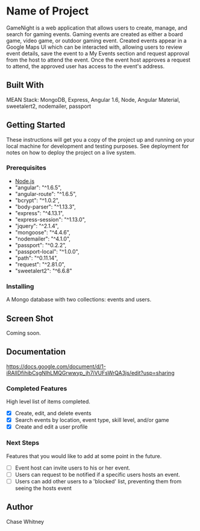 # Name of Project

GameNight is a web application that allows users to create, manage, and search for gaming events. Gaming events are created as either a board game, video game, or outdoor gaming event. Created events appear in a Google Maps UI which can be interacted with, allowing users to review event details, save the event to a My Events section and request approval from the host to attend the event. Once the event host approves a request to attend, the approved user has access to the event's address.

## Built With

MEAN Stack: MongoDB, Express, Angular 1.6, Node, Angular Material, sweetalert2, nodemailer, passport

## Getting Started

These instructions will get you a copy of the project up and running on your local machine for development and testing purposes. See deployment for notes on how to deploy the project on a live system.

### Prerequisites

* [Node.js](https://nodejs.org/en/)
* "angular": "^1.6.5",
* "angular-route": "^1.6.5",
* "bcrypt": "^1.0.2",
* "body-parser": "^1.13.3",
* "express": "^4.13.1",
* "express-session": "^1.13.0",
* "jquery": "^2.1.4",
* "mongoose": "^4.4.6",
* "nodemailer": "^4.1.0",
* "passport": "^0.2.2",
* "passport-local": "^1.0.0",
* "path": "^0.11.14",
* "request": "^2.81.0",
* "sweetalert2": "^6.6.8"


### Installing

A Mongo database with two collections: events and users.

## Screen Shot

Coming soon.

## Documentation

https://docs.google.com/document/d/1-iRAlIDfihibCsgNlhLMQGrwwyp_jh7iVUFsWrQA3js/edit?usp=sharing

### Completed Features

High level list of items completed.

- [x] Create, edit, and delete events
- [x] Search events by location, event type, skill level, and/or game
- [x] Create and edit a user profile

### Next Steps

Features that you would like to add at some point in the future.

- [ ] Event host can invite users to his or her event.
- [ ] Users can request to be notified if a specific users hosts an event.
- [ ] Users can add other users to a 'blocked' list, preventing them from seeing the hosts event

## Author

Chase Whitney

